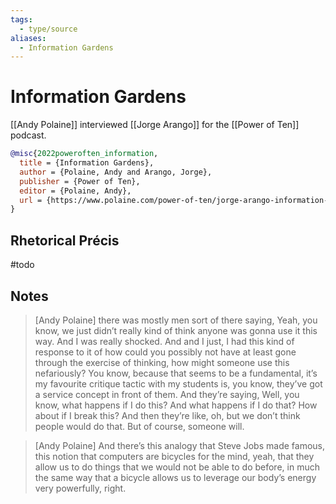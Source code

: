 ```yaml
---
tags:
  - type/source
aliases:
  - Information Gardens
---
```

# Information Gardens
[[Andy Polaine]] interviewed [[Jorge Arango]] for the [[Power of Ten]] podcast.

```bibtex
@misc{2022poweroften_information,
  title = {Information Gardens},
  author = {Polaine, Andy and Arango, Jorge},
  publisher = {Power of Ten},
  editor = {Polaine, Andy},
  url = {https://www.polaine.com/power-of-ten/jorge-arango-information-gardens/}
}
```

## Rhetorical Précis
#todo
## Notes
> [Andy Polaine] there was mostly men sort of there saying, Yeah, you know, we just didn’t really kind of think anyone was gonna use it this way. And I was really shocked. And and I just, I had this kind of response to it of how could you possibly not have at least gone through the exercise of thinking, how might someone use this nefariously? You know, because that seems to be a fundamental, it’s my favourite critique tactic with my students is, you know, they’ve got a service concept in front of them. And they’re saying, Well, you know, what happens if I do this? And what happens if I do that? How about if I break this? And then they’re like, oh, but we don’t think people would do that. But of course, someone will.

> [Andy Polaine] And there’s this analogy that Steve Jobs made famous, this notion that computers are bicycles for the mind, yeah, that they allow us to do things that we would not be able to do before, in much the same way that a bicycle allows us to leverage our body’s energy very powerfully, right.

